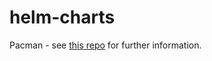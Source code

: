 # helm-charts

Pacman - see [this repo](https://github.com/saintdle/pacman-tanzu) for further information. 
